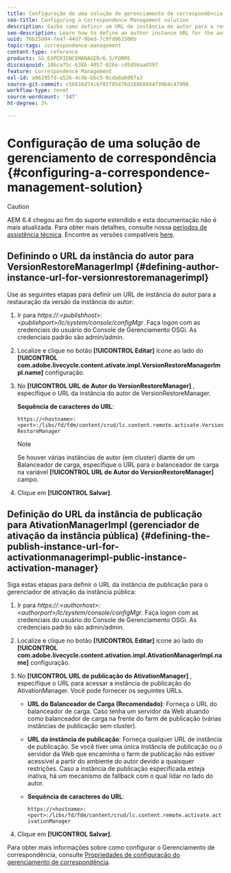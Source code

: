 ```yaml
---
title: Configuração de uma solução de gerenciamento de correspondência
seo-title: Configuring a Correspondence Management solution
description: Saiba como definir um URL de instância de autor para a restauração de versão da instância de autor e definir o URL da instância de publicação para o gerenciador de ativação da instância pública.
seo-description: Learn how to define an author instance URL for the author instance version restore and define the Publish instance URL for public instance activation manager.
uuid: 76b25004-fe47-44d7-9bed-7c0fd963306b
topic-tags: correspondence-management
content-type: reference
products: SG_EXPERIENCEMANAGER/6.3/FORMS
discoiquuid: 186ca75c-638b-4057-826e-cd5d56aa0397
feature: Correspondence Management
exl-id: a062957d-a526-4c4b-bbc5-0cda8ab007a3
source-git-commit: c5b816d74c6f02f85476d16868844f39b4c47996
workflow-type: tm+mt
source-wordcount: '347'
ht-degree: 3%

---
```


# Configuração de uma solução de gerenciamento de correspondência {#configuring-a-correspondence-management-solution}

>[!CAUTION]
>
>AEM 6.4 chegou ao fim do suporte estendido e esta documentação não é mais atualizada. Para obter mais detalhes, consulte nossa [períodos de assistência técnica](https://helpx.adobe.com/br/support/programs/eol-matrix.html). Encontre as versões compatíveis [here](https://experienceleague.adobe.com/docs/).

## Definindo o URL da instância do autor para VersionRestoreManagerImpl {#defining-author-instance-url-for-versionrestoremanagerimpl}

Use as seguintes etapas para definir um URL de instância do autor para a restauração da versão da instância do autor:

1. Ir para *https://:&lt;publishhost>:&lt;publishport>/lc/system/console/configMgr*. Faça logon com as credenciais do usuário do Console de Gerenciamento OSGi. As credenciais padrão são admin/admin.
1. Localize e clique no botão **[!UICONTROL Editar]** ícone ao lado do **[!UICONTROL com.adobe.livecycle.content.ativate.impl.VersionRestoreManagerImpl.name]** configuração.
1. No **[!UICONTROL URL de Autor do VersionRestoreManager]** , especifique o URL da instância do autor de VersionRestoreManager.

   **Sequência de caracteres do URL**:

   `https://<hostname>:<port>:/libs/fd/fdm/content/crud/lc.content.remote.activate.VersionRestoreManager`

   >[!NOTE]
   >
   >Se houver várias instâncias de autor (em cluster) diante de um Balanceador de carga, especifique o URL para o balanceador de carga na variável **[!UICONTROL URL de Autor do VersionRestoreManager]** campo.

1. Clique em **[!UICONTROL Salvar]**.

## Definição do URL da instância de publicação para AtivationManagerImpl (gerenciador de ativação da instância pública) {#defining-the-publish-instance-url-for-activationmanagerimpl-public-instance-activation-manager}

Siga estas etapas para definir o URL da instância de publicação para o gerenciador de ativação da instância pública:

1. Ir para *https://:&lt;authorhost>:&lt;authorport>/lc/system/console/configMgr*. Faça logon com as credenciais do usuário do Console de Gerenciamento OSGi. As credenciais padrão são admin/admin.
1. Localize e clique no botão **[!UICONTROL Editar]** ícone ao lado do **[!UICONTROL com.adobe.livecycle.content.ativation.impl.AtivationManagerImpl.name]** configuração.
1. No **[!UICONTROL URL de publicação do AtivationManager]** , especifique o URL para acessar a instância de publicação do AtivationManager. Você pode fornecer os seguintes URLs.

   * **URL do Balanceador de Carga (Recomendado)**: Forneça o URL do balanceador de carga. Caso tenha um servidor da Web atuando como balanceador de carga na frente do farm de publicação (várias instâncias de publicação sem cluster).
   * **URL da instância de publicação**: Forneça qualquer URL de instância de publicação. Se você tiver uma única instância de publicação ou o servidor da Web que encaminha o farm de publicação não estiver acessível a partir do ambiente do autor devido a quaisquer restrições. Caso a instância de publicação especificada esteja inativa, há um mecanismo de fallback com o qual lidar no lado do autor.
   * **Sequência de caracteres do URL**:

      `https://<hostname>:<port>:/libs/fd/fdm/content/crud/lc.content.remote.activate.activationManager`

1. Clique em **[!UICONTROL Salvar]**.

Para obter mais informações sobre como configurar o Gerenciamento de correspondência, consulte [Propriedades de configuração do gerenciamento de correspondência](https://helpx.adobe.com/aem-forms/6-2/cm-configuration-properties.html).
